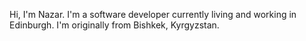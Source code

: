 Hi, I'm Nazar. I'm a software developer currently living and working in Edinburgh.
I'm originally from Bishkek, Kyrgyzstan.

